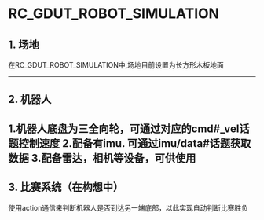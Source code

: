 
# RC_GDUT_ROBOT_SIMULATION

## 1. 场地

在RC_GDUT_ROBOT_SIMULATION中,场地目前设置为长方形木板地面


---

## 2. 机器人

1.机器人底盘为三全向轮，可通过对应的cmd#_vel话题控制速度
2.配备有imu. 可通过imu/data#话题获取数据
3.配备雷达，相机等设备，可供使用
---

## 3. 比赛系统（在构想中）
使用action通信来判断机器人是否到达另一端底部，以此实现自动判断比赛胜负
